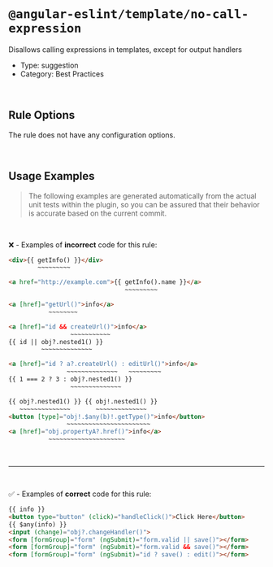 <!--

  DO NOT EDIT.

  This markdown file was autogenerated using a mixture of the following files as the source of truth for its data:
  - ../../src/rules/no-call-expression.ts
  - ../../tests/rules/no-call-expression/cases.ts

  In order to update this file, it is therefore those files which need to be updated, as well as potentially the generator script:
  - ../../../../tools/scripts/generate-rule-docs.ts

-->

# `@angular-eslint/template/no-call-expression`

Disallows calling expressions in templates, except for output handlers

- Type: suggestion
- Category: Best Practices

<br>

## Rule Options

The rule does not have any configuration options.

<br>

## Usage Examples

> The following examples are generated automatically from the actual unit tests within the plugin, so you can be assured that their behavior is accurate based on the current commit.

<br>

❌ - Examples of **incorrect** code for this rule:

```html
<div>{{ getInfo() }}</div>
        ~~~~~~~~~
```

```html
<a href="http://example.com">{{ getInfo().name }}</a>
                                ~~~~~~~~~
```

```html
<a [href]="getUrl()">info</a>
           ~~~~~~~~
```

```html
<a [href]="id && createUrl()">info</a>
                 ~~~~~~~~~~~
{{ id || obj?.nested1() }}
         ~~~~~~~~~~~~~~
```

```html
<a [href]="id ? a?.createUrl() : editUrl()">info</a>
                ~~~~~~~~~~~~~~   ~~~~~~~~~
{{ 1 === 2 ? 3 : obj?.nested1() }}
                 ~~~~~~~~~~~~~~
```

```html
{{ obj?.nested1() }} {{ obj!.nested1() }}
   ~~~~~~~~~~~~~~       ~~~~~~~~~~~~~~
<button [type]="obj!.$any(b)!.getType()">info</button>
                ~~~~~~~~~~~~~~~~~~~~~~~
<a [href]="obj.propertyA?.href()">info</a>
           ~~~~~~~~~~~~~~~~~~~~~
```

<br>

---

<br>

✅ - Examples of **correct** code for this rule:

```html
{{ info }}
<button type="button" (click)="handleClick()">Click Here</button>
{{ $any(info) }}
<input (change)="obj?.changeHandler()">
<form [formGroup]="form" (ngSubmit)="form.valid || save()"></form>
<form [formGroup]="form" (ngSubmit)="form.valid && save()"></form>
<form [formGroup]="form" (ngSubmit)="id ? save() : edit()"></form>
```
